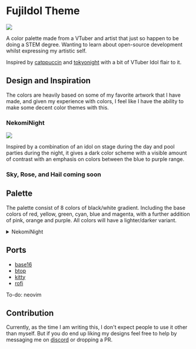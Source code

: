# FujiIdol Theme

![](assets/banner.png)

A color palette made from a VTuber and artist that just so happen to be doing a STEM degree. 
Wanting to learn about open-source development whilst expressing my artistic self.

Inspired by [catppuccin](https://github.com/catppuccin) and [tokyonight](https://github.com/folke/tokyonight.nvim) with a bit of VTuber Idol flair to it. 

## Design and Inspiration

The colors are heavily based on some of my favorite artwork that I have made, and given my experience with colors, 
I feel like I have the ability to make some decent color themes with this. 

### NekomiNight

![](assets/NekomiNight.png)

Inspired by a combination of an idol on stage during the day and pool parties during the night, 
it gives a dark color scheme with a visible amount of contrast with an emphasis on colors between the blue to purple range.

### Sky, Rose, and Hail coming soon

## Palette

The palette consist of 8 colors of black/white gradient. 
Including the base colors of red, yellow, green, cyan, blue and magenta,
with a further addition of pink, orange and purple. 
All colors will have a lighter/darker variant.

<details>
<summary>NekomiNight</summary>
<table>
    <tr>
        <th></th>
		<th>Label</th>
		<th>Hex</th>
		<th>RGB</th>
		<th>HSL</th>
    </tr>
    <tr>
		<td><img src="https://placehold.co/15x15/090915/090915.png" width="23"/></td>
        <td>Nekomi0</td>
		<td><code>#090915</code></td>
		<td><code>rgb(9, 9, 21)</code></td>
		<td><code>hsl(240, 40%, 6%)</code></td>
	</tr>
    <tr>
		<td><img src="https://placehold.co/15x15/191728/191728.png" width="23"/></td>
        <td>Nekomi1</td>
		<td><code>#191728</code></td>
		<td><code>rgb(25, 23, 40)</code></td>
		<td><code>hsl(247, 27%, 12%)</code></td>
	</tr>
    <tr>
		<td><img src="https://placehold.co/15x15/292932/292932.png" width="23"/></td>
        <td>Nekomi2</td>
		<td><code>#292932</code></td>
		<td><code>rgb(41, 41, 50)</code></td>
		<td><code>hsl(240, 10%, 18%)</code></td>
	</tr>
    <tr>
		<td><img src="https://placehold.co/15x15/3d3e52/3d3e52.png" width="23"/></td>
        <td>Nekomi3</td>
		<td><code>#3d3e52</code></td>
		<td><code>rgb(61, 62, 82)</code></td>
		<td><code>hsl(237, 15%, 28%)</code></td>
	</tr>
    <tr>
		<td><img src="https://placehold.co/15x15/56555f/56555f.png" width="23"/></td>
        <td>Nekomi4</td>
		<td><code>#56555f</code></td>
		<td><code>rgb(86, 85, 95)</code></td>
		<td><code>hsl(246, 6%, 35%)</code></td>
	</tr>
    <tr>
		<td><img src="https://placehold.co/15x15/928d9b/928d9b.png" width="23"/></td>
        <td>Nekomi5</td>
		<td><code>#928d9b</code></td>
		<td><code>rgb(146, 141, 155)</code></td>
		<td><code>hsl(261, 7%, 58%)</code></td>
	</tr>
    <tr>
		<td><img src="https://placehold.co/15x15/d4d2e8/d4d2e8.png" width="23"/></td>
        <td>Nekomi6</td>
		<td><code>#d4d2e8</code></td>
		<td><code>rgb(212, 210, 232)</code></td>
		<td><code>hsl(245, 32%, 87%)</code></td>
	</tr>
    <tr>
		<td><img src="https://placehold.co/15x15/f6f0ff/f6f0ff.png" width="23"/></td>
        <td>Nekomi7</td>
		<td><code>#f6f0ff</code></td>
		<td><code>rgb(246, 240, 255)</code></td>
		<td><code>hsl(264, 100%, 97%)</code></td>
	</tr>
    <tr>
		<td><img src="https://placehold.co/15x15/f6b3bf/f6b3bf.png" width="23"/></td>
        <td>Pink</td>
		<td><code>#f6b3bf</code></td>
		<td><code>rgb(246, 179, 191)</code></td>
		<td><code>hsl(349, 79%, 83%)</code></td>
	</tr>
    <tr>
		<td><img src="https://placehold.co/15x15/f6dee9/f6dee9.png" width="23"/></td>
        <td>LightPink</td>
		<td><code>#f6dee9</code></td>
		<td><code>rgb(246, 222, 233)</code></td>
		<td><code>hsl(333, 57%, 92%)</code></td>
	</tr>
    <tr>
		<td><img src="https://placehold.co/15x15/b71d1a/b71d1a.png" width="23"/></td>
        <td>Red</td>
		<td><code>#b71d1a</code></td>
		<td><code>rgb(183, 29, 26)</code></td>
		<td><code>hsl(1, 75%, 41%)</code></td>
	</tr>
    <tr>
		<td><img src="https://placehold.co/15x15/f66355/f66355.png" width="23"/></td>
        <td>LightRed</td>
		<td><code>#f66355</code></td>
		<td><code>rgb(246, 99, 85)</code></td>
		<td><code>hsl(5, 90%, 65%)</code></td>
	</tr>
    <tr>
		<td><img src="https://placehold.co/15x15/dc6513/dc6513.png" width="23"/></td>
        <td>Orange</td>
		<td><code>#dc6513</code></td>
		<td><code>rgb(220, 101, 19)</code></td>
		<td><code>hsl(24, 84%, 47%)</code></td>
	</tr>
    <tr>
		<td><img src="https://placehold.co/15x15/f2a24e/f2a24e.png" width="23"/></td>
        <td>LightOrange</td>
		<td><code>#f2a24e</code></td>
		<td><code>rgb(242, 162, 78)</code></td>
		<td><code>hsl(31, 86%, 63%)</code></td>
	</tr>
    <tr>
		<td><img src="https://placehold.co/15x15/f0bf48/f0bf48.png" width="23"/></td>
        <td>Yellow</td>
		<td><code>#f0bf48</code></td>
		<td><code>rgb(240, 191, 72)</code></td>
		<td><code>hsl(43, 85%, 61%)</code></td>
	</tr>
    <tr>
		<td><img src="https://placehold.co/15x15/ffe19d/ffe19d.png" width="23"/></td>
        <td>LightYellow</td>
		<td><code>#ffe19d</code></td>
		<td><code>rgb(255, 225, 157)</code></td>
		<td><code>hsl(42, 100%, 81%)</code></td>
	</tr>
    <tr>
		<td><img src="https://placehold.co/15x15/2c942a/2c942a.png" width="23"/></td>
        <td>Green</td>
		<td><code>#2c942a</code></td>
		<td><code>rgb(44, 148, 42)</code></td>
		<td><code>hsl(119, 56%, 37%)</code></td>
	</tr>
    <tr>
		<td><img src="https://placehold.co/15x15/55e354/55e354.png" width="23"/></td>
        <td>LightGreen</td>:
		<td><code>#55e354</code></td>
		<td><code>rgb(85, 227, 84)</code></td>
		<td><code>hsl(120, 72%, 61%)</code></td>
	</tr>
    <tr>
		<td><img src="https://placehold.co/15x15/29bcad/29bcad.png" width="23"/></td>
        <td>Cyan</td>
		<td><code>#29bcad</code></td>
		<td><code>rgb(41, 188, 173)</code></td>
		<td><code>hsl(174, 64%, 45%)</code></td>
	</tr>
    <tr>
		<td><img src="https://placehold.co/15x15/4ae2b7/4ae2b7.png" width="23"/></td>
        <td>LightCyan</td>
		<td><code>#4ae2b7</code></td>
		<td><code>rgb(74, 226, 183)</code></td>
		<td><code>hsl(163, 72%, 59%)</code></td>
	</tr>
    <tr>
		<td><img src="https://placehold.co/15x15/5a85fe/5a85fe.png" width="23"/></td>
        <td>Blue</td>
		<td><code>#5a85fe</code></td>
		<td><code>rgb(90, 133, 254)</code></td>
		<td><code>hsl(224, 99%, 67%)</code></td>
	</tr>
    <tr>
		<td><img src="https://placehold.co/15x15/acc5ff/acc5ff.png" width="23"/></td>
        <td>LightBlue</td>
		<td><code>#acc5ff</code></td>
		<td><code>rgb(172, 197, 255)</code></td>
		<td><code>hsl(222, 100%, 84%)</code></td>
	</tr>
    <tr>
		<td><img src="https://placehold.co/15x15/a48ef1/a48ef1.png" width="23"/></td>
        <td>Magenta</td>
		<td><code>#a48ef1</code></td>
		<td><code>rgb(164, 142, 241)</code></td>
		<td><code>hsl(253, 78%, 75%)</code></td>
	</tr>
    <tr>
		<td><img src="https://placehold.co/15x15/d3baff/d3baff.png" width="23"/></td>
        <td>LightMagenta</td>
		<td><code>#d3baff</code></td>
		<td><code>rgb(211, 186, 255)</code></td>
		<td><code>hsl(262, 100%, 86%)</code></td>
	</tr>
    <tr>
		<td><img src="https://placehold.co/15x15/6f20b5/6f20b5.png" width="23"/></td>
        <td>Purple</td>
		<td><code>#6f20b5</code></td>
		<td><code>rgb(111, 32, 181)</code></td>
		<td><code>hsl(272, 70%, 42%)</code></td>
	</tr>
    <tr>
		<td><img src="https://placehold.co/15x15/d669ff/d669ff.png" width="23"/></td>
        <td>LightPurple</td>
		<td><code>#d669ff</code></td>
		<td><code>rgb(214, 105, 255)</code></td>
		<td><code>hsl(284, 100%, 71%)</code></td>
	</tr>
</table>
</details>

## Ports

- [base16](https://github.com/Nekomi-ch/FujiIdol-base16)
- [btop](https://github.com/Nekomi-ch/FujiIdol-btop)
- [kitty](https://github.com/Nekomi-ch/FujiIdol-kitty)
- [rofi](https://github.com/Nekomi-ch/FujiIdol-rofi)

To-do: neovim

## Contribution

Currently, as the time I am writing this, I don't expect people to use it other than myself.
But if you do end up liking my designs feel free to help by messaging me on [discord](https://discord.gg/CXYmrSWeZX) or dropping a PR.
